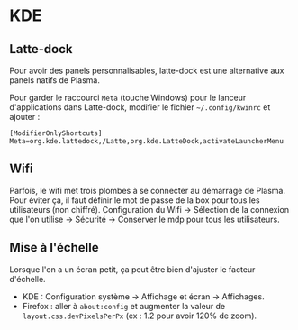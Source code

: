 # KDE

## Latte-dock

Pour avoir des panels personnalisables, latte-dock est une alternative
aux panels natifs de Plasma.

Pour garder le raccourci `Meta` (touche Windows) pour le lanceur
d'applications dans Latte-dock, modifier le fichier `~/.config/kwinrc`
et ajouter :

```
[ModifierOnlyShortcuts]
Meta=org.kde.lattedock,/Latte,org.kde.LatteDock,activateLauncherMenu
```

## Wifi

Parfois, le wifi met trois plombes à se connecter au démarrage de Plasma.
Pour éviter ça, il faut définir le mot de passe de la box pour tous les
utilisateurs (non chiffré). Configuration du Wifi -> Sélection de la connexion
que l'on utilise -> Sécurité -> Conserver le mdp pour tous les utilisateurs.

## Mise à l'échelle

Lorsque l'on a un écran petit, ça peut être bien d'ajuster le facteur d'échelle.

* KDE : Configuration système -> Affichage et écran -> Affichages.
* Firefox : aller à `about:config` et augmenter la valeur de `layout.css.devPixelsPerPx`
 (ex : 1.2 pour avoir 120% de zoom).
